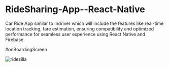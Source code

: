 # RideSharing-App--React-Native
Car Ride App similar to Indriver which will include the features like real-time location tracking, fare estimation, ensuring compatibility and optimized performance for seamless user experience using React Native and Firebase.

#onBoardingScreen

![ridezilla](https://github.com/hussnainshafiul/RideSharing-App--React-Native/assets/106338425/57d5e7ac-94dc-43d5-80fc-8d073b9c47a4)

